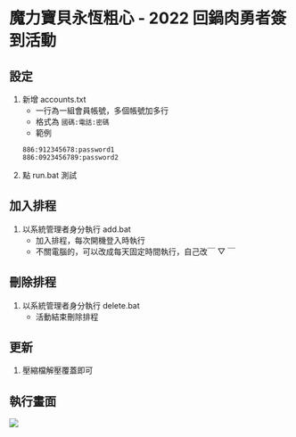 # 魔力寶貝永恆粗心 - 2022 回鍋肉勇者簽到活動

## 設定

1. 新增 accounts.txt
   - 一行為一組會員帳號，多個帳號加多行
   - 格式為 `國碼:電話:密碼`
   - 範例
   ```
   886:912345678:password1
   886:0923456789:password2
   ```
2. 點 run.bat 測試

## 加入排程

1. 以系統管理者身分執行 add.bat
   - 加入排程，每次開機登入時執行
   - 不關電腦的，可以改成每天固定時間執行，自己改￣ ▽ ￣

## 刪除排程

1. 以系統管理者身分執行 delete.bat
   - 活動結束刪除排程

## 更新

1. 壓縮檔解壓覆蓋即可

## 執行畫面

![](https://i.imgur.com/cD8Zcl8.png)
